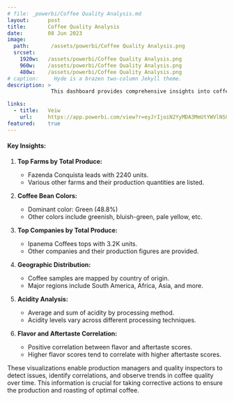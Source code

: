 ```yaml
---
# file: _powerbi/Coffee Quality Analysis.md
layout:      post
title:       Coffee Quality Analysis
date:        08 Jun 2023
image:
  path:       /assets/powerbi/Coffee Quality Analysis.png
  srcset:
    1920w:   /assets/powerbi/Coffee Quality Analysis.png
    960w:    /assets/powerbi/Coffee Quality Analysis.png
    480w:    /assets/powerbi/Coffee Quality Analysis.png
# caption:     Hyde is a brazen two-column Jekyll theme.
description: >
              This dashboard provides comprehensive insights into coffee quality data, focusing on key metrics to evaluate the overall quality of coffee. It highlights various coffee types, regions, and processing methods, identifying opportunities to enhance specific coffee varieties and growing locations.

links:
  - title:   Veiw
    url:     https://app.powerbi.com/view?r=eyJrIjoiN2YyMDA3MmUtYWVlNS00MTQ1LWE1ZDQtY2Y3ZDA0ZGJhNjQ5IiwidCI6IjZiY2E4MzUxLTAxZDMtNDI1Mi04NWVhLWJkYThmOGQyMzViZCIsImMiOjl9
featured:    true
---
```

#### Key Insights:

1.  **Top Farms by Total Produce:**
    
    -   Fazenda Conquista leads with 2240 units.
    -   Various other farms and their production quantities are listed.
2.  **Coffee Bean Colors:**
    
    -   Dominant color: Green (48.8%)
    -   Other colors include greenish, bluish-green, pale yellow, etc.
3.  **Top Companies by Total Produce:**
    
    -   Ipanema Coffees tops with 3.2K units.
    -   Other companies and their production figures are provided.
4.  **Geographic Distribution:**
    
    -   Coffee samples are mapped by country of origin.
    -   Major regions include South America, Africa, Asia, and more.
5.  **Acidity Analysis:**
    
    -   Average and sum of acidity by processing method.
    -   Acidity levels vary across different processing techniques.
6.  **Flavor and Aftertaste Correlation:**
    
    -   Positive correlation between flavor and aftertaste scores.
    -   Higher flavor scores tend to correlate with higher aftertaste scores.

These visualizations enable production managers and quality inspectors to detect issues, identify correlations, and observe trends in coffee quality over time. This information is crucial for taking corrective actions to ensure the production and roasting of optimal coffee.
